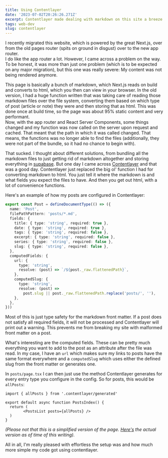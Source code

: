 ```yaml
---
title: Using Contentlayer
date: '2023-07-02T20:26:26.271Z'
excerpt: Contentlayer made dealing with markdown on this site a breeze.
tags: web-dev
slug: contentlayer
---
```


I recently migrated this website, which is powered by the great Next.js, over from the old pages router (spits on ground in disgust) over to the new app router.\
I do like the app router a lot. However, I came across a problem on the way. To be honest, it was more than just one problem (which is to be expected on any major migration), but this one was really severe: My content was not being rendered anymore.

This page is basically a bunch of markdown, which Next.js reads on build and converts to html, which you then can view in your browser. In the old version, I had a huge function written that was taking care of reading those markdown files over the file system, converting them based on which type of post (article or note) they were and then storing that as html. This was done once at build time, so the page was about 95% static content and very performant.\
Now, with the app router and React Server Components, some things changed and my function was now called on the server upon request and cached. That meant that the path in which it was called changed. That means, the functions was no longer able to find the files (additionally, they were not part of the bundle, so it had no chance to begin with).

That sucked. I thought about different solutions, from bundling all the markdown files to just getting rid of markdown altogether and storing everything in [supabase](https://supabase.com/). But one day I came across [Contentlayer](https://www.contentlayer.dev/) and that was a good day. Contentlayer just replaced the big ol' function I had for converting markdown to html. You just tell it where the markdown is and what fields you expect the files to have. And then you get out html, with a lot of convenience functions.

Here's an example of how my posts are configured in Contentlayer:

```ts
export const Post = defineDocumentType(() => ({
  name: 'Post',
  filePathPattern: 'posts/*.md',
  fields: {
    title: { type: 'string', required: true },
    date: { type: 'string', required: true },
    tags: { type: 'string', required: false },
    excerpt: { type: 'string', required: false },
    series: { type: 'string', required: false },
    slug: { type: 'string', required: false },
  },
  computedFields: {
    url: {
      type: 'string',
      resolve: (post) => `/${post._raw.flattenedPath}`,
    },
    computedSlug: {
      type: 'string',
      resolve: (post) =>
        post.slug || post._raw.flattenedPath.replace('posts/', ''),
    },
  },
}))
```
Most of this is just type safety for the markdown front matter. If a post does not satisfy all required fields, it will not be processed and Contentlayer will print out a warning. This prevents me from breaking my site with malformed front matter on a post.

What's interesting are the computed fields. These can be pretty much everything you want to add to the post as an attribute after the file was read. In my case, I have an `url` which makes sure my links to posts have the same format everywhere and a `computedSlug` which uses either the defined slug from the front matter or generates one.

In `posts/page.tsx` I can then just use the method Contentlayer generates for every entry type you configure in the config. So for posts, this would be `allPosts`:

```tsx
import { allPosts } from '.contentlayer/generated'

export default async function PostsIndex() {
  return (
		<PostsList posts={allPosts} />
  )
}
```
_(Please not that this is a simplified version of the page. [Here's](https://github.com/Plsr/website-next/blob/874dc8294381045c6e1c793a308481227978a1ac/app/posts/page.tsx) the actual version as of time of this writing)._

All in all, I'm really pleased with effortless the setup was and how much more simple my code got using contentlayer.
